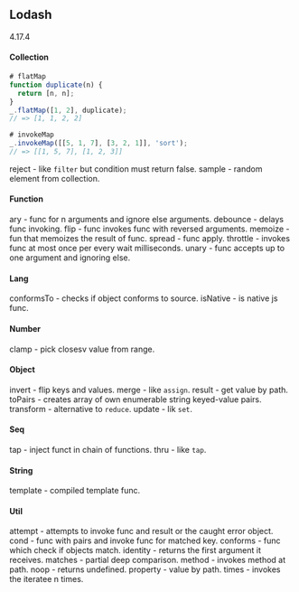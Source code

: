 Lodash
-
4.17.4

#### Collection

````js
# flatMap
function duplicate(n) {
  return [n, n];
}
_.flatMap([1, 2], duplicate);
// => [1, 1, 2, 2]

# invokeMap
_.invokeMap([[5, 1, 7], [3, 2, 1]], 'sort');
// => [[1, 5, 7], [1, 2, 3]]
````

reject - like `filter` but condition must return false.
sample - random element from collection.

#### Function

ary - func for n arguments and ignore else arguments.
debounce - delays func invoking.
flip - func invokes func with reversed arguments.
memoize - fun that memoizes the result of func.
spread - func apply.
throttle - invokes func at most once per every wait milliseconds.
unary - func accepts up to one argument and ignoring else.

#### Lang

conformsTo - checks if object conforms to source.
isNative - is native js func.

#### Number

clamp - pick closesv value from range.

#### Object

invert - flip keys and values.
merge - like `assign`.
result - get value by path.
toPairs - creates array of own enumerable string keyed-value pairs.
transform - alternative to `reduce`.
update - lik `set`.

#### Seq

tap - inject funct in chain of functions.
thru - like `tap`.

#### String

template - compiled template func.

#### Util

attempt - attempts to invoke func and result or the caught error object.
cond - func with pairs and invoke func for matched key.
conforms - func which check if objects match.
identity - returns the first argument it receives.
matches - partial deep comparison.
method - invokes method at path.
noop - returns undefined.
property - value by path.
times - invokes the iteratee n times.
